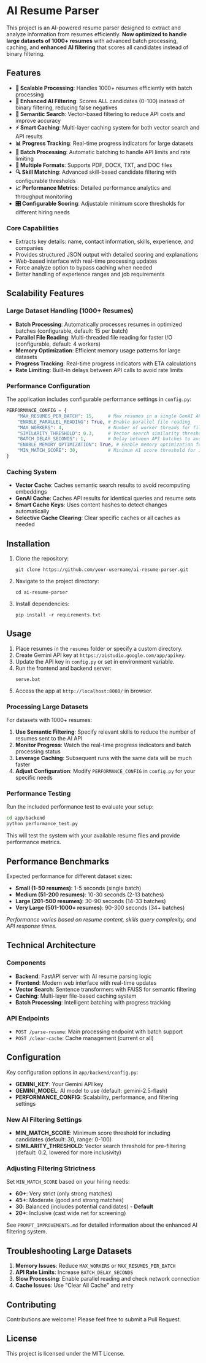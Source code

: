 # AI Resume Parser

This project is an AI-powered resume parser designed to extract and analyze information from resumes efficiently. **Now optimized to handle large datasets of 1000+ resumes** with advanced batch processing, caching, and **enhanced AI filtering** that scores all candidates instead of binary filtering.

## Features

- **🚀 Scalable Processing**: Handles 1000+ resumes efficiently with batch processing
- **🎯 Enhanced AI Filtering**: Scores ALL candidates (0-100) instead of binary filtering, reducing false negatives
- **🎯 Semantic Search**: Vector-based filtering to reduce API costs and improve accuracy
- **⚡ Smart Caching**: Multi-layer caching system for both vector search and API results
- **📊 Progress Tracking**: Real-time progress indicators for large datasets
- **🔄 Batch Processing**: Automatic batching to handle API limits and rate limiting
- **💾 Multiple Formats**: Supports PDF, DOCX, TXT, and DOC files
- **🔍 Skill Matching**: Advanced skill-based candidate filtering with configurable thresholds
- **📈 Performance Metrics**: Detailed performance analytics and throughput monitoring
- **🎛️ Configurable Scoring**: Adjustable minimum score thresholds for different hiring needs

### Core Capabilities
- Extracts key details: name, contact information, skills, experience, and companies
- Provides structured JSON output with detailed scoring and explanations
- Web-based interface with real-time processing updates
- Force analyze option to bypass caching when needed
- Better handling of experience ranges and job requirements

## Scalability Features

### Large Dataset Handling (1000+ Resumes)
- **Batch Processing**: Automatically processes resumes in optimized batches (configurable, default: 15 per batch)
- **Parallel File Reading**: Multi-threaded file reading for faster I/O (configurable, default: 4 workers)
- **Memory Optimization**: Efficient memory usage patterns for large datasets
- **Progress Tracking**: Real-time progress indicators with ETA calculations
- **Rate Limiting**: Built-in delays between API calls to avoid rate limits

### Performance Configuration
The application includes configurable performance settings in `config.py`:

```python
PERFORMANCE_CONFIG = {
    "MAX_RESUMES_PER_BATCH": 15,     # Max resumes in a single GenAI API call
    "ENABLE_PARALLEL_READING": True, # Enable parallel file reading
    "MAX_WORKERS": 4,                # Number of worker threads for file reading
    "SIMILARITY_THRESHOLD": 0.3,     # Vector search similarity threshold
    "BATCH_DELAY_SECONDS": 1,        # Delay between API batches to avoid rate limiting
    "ENABLE_MEMORY_OPTIMIZATION": True, # Enable memory optimization for large datasets
    "MIN_MATCH_SCORE": 30,           # Minimum AI score threshold for including candidates
}
```

### Caching System
- **Vector Cache**: Caches semantic search results to avoid recomputing embeddings
- **GenAI Cache**: Caches API results for identical queries and resume sets
- **Smart Cache Keys**: Uses content hashes to detect changes automatically
- **Selective Cache Clearing**: Clear specific caches or all caches as needed

## Installation

1. Clone the repository:
    ```
    git clone https://github.com/your-username/ai-resume-parser.git
    ```
2. Navigate to the project directory:
    ```
    cd ai-resume-parser
    ```
3. Install dependencies:
    ```
    pip install -r requirements.txt
    ```

## Usage

1. Place resumes in the `resumes` folder or specify a custom directory.
2. Create Gemini API key at `https://aistudio.google.com/app/apikey`.
3. Update the API key in `config.py` or set in environment variable.
4. Run the frontend and backend server:
    ```
    serve.bat
    ```
5. Access the app at `http://localhost:8080/` in browser.

### Processing Large Datasets

For datasets with 1000+ resumes:

1. **Use Semantic Filtering**: Specify relevant skills to reduce the number of resumes sent to the AI API
2. **Monitor Progress**: Watch the real-time progress indicators and batch processing status
3. **Leverage Caching**: Subsequent runs with the same data will be much faster
4. **Adjust Configuration**: Modify `PERFORMANCE_CONFIG` in `config.py` for your specific needs

### Performance Testing

Run the included performance test to evaluate your setup:

```bash
cd app/backend
python performance_test.py
```

This will test the system with your available resume files and provide performance metrics.

## Performance Benchmarks

Expected performance for different dataset sizes:

- **Small (1-50 resumes)**: 1-5 seconds (single batch)
- **Medium (51-200 resumes)**: 10-30 seconds (2-13 batches)
- **Large (201-500 resumes)**: 30-90 seconds (14-33 batches)
- **Very Large (501-1000+ resumes)**: 90-300 seconds (34+ batches)

*Performance varies based on resume content, skills query complexity, and API response times.*

## Technical Architecture

### Components
- **Backend**: FastAPI server with AI resume parsing logic
- **Frontend**: Modern web interface with real-time updates
- **Vector Search**: Sentence transformers with FAISS for semantic filtering
- **Caching**: Multi-layer file-based caching system
- **Batch Processing**: Intelligent batching with progress tracking

### API Endpoints
- `POST /parse-resume`: Main processing endpoint with batch support
- `POST /clear-cache`: Cache management (current or all)

## Configuration

Key configuration options in `app/backend/config.py`:

- **GEMINI_KEY**: Your Gemini API key
- **GEMINI_MODEL**: AI model to use (default: gemini-2.5-flash)
- **PERFORMANCE_CONFIG**: Scalability, performance, and filtering settings

### New AI Filtering Settings
- **MIN_MATCH_SCORE**: Minimum score threshold for including candidates (default: 30, range: 0-100)
- **SIMILARITY_THRESHOLD**: Vector search threshold for pre-filtering (default: 0.2, lowered for more inclusivity)

### Adjusting Filtering Strictness
Set `MIN_MATCH_SCORE` based on your hiring needs:
- **60+**: Very strict (only strong matches)
- **45+**: Moderate (good and strong matches)  
- **30**: Balanced (includes potential candidates) - **Default**
- **20+**: Inclusive (cast wide net for screening)

See `PROMPT_IMPROVEMENTS.md` for detailed information about the enhanced AI filtering system.

## Troubleshooting Large Datasets

1. **Memory Issues**: Reduce `MAX_WORKERS` or `MAX_RESUMES_PER_BATCH`
2. **API Rate Limits**: Increase `BATCH_DELAY_SECONDS`
3. **Slow Processing**: Enable parallel reading and check network connection
4. **Cache Issues**: Use "Clear All Cache" and retry

## Contributing

Contributions are welcome! Please feel free to submit a Pull Request.

## License

This project is licensed under the MIT License.

